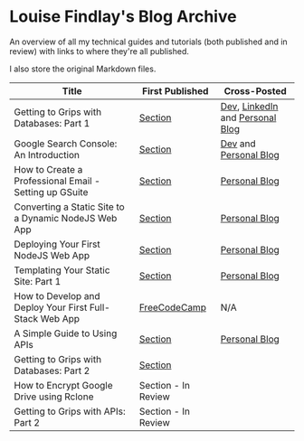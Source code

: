 # Louise Findlay's Blog Archive

An overview of all my technical guides and tutorials (both published and in review) with links to where they're all published.

I also store the original Markdown files.

| Title                                                   | First Published                                                                            | Cross-Posted                                                                                                                                                                                                                                                                                                            |
|---------------------------------------------------------|--------------------------------------------------------------------------------------------|-------------------------------------------------------------------------------------------------------------------------------------------------------------------------------------------------------------------------------------------------------------------------------------------------------------------------|
| Getting to Grips with Databases: Part 1                 | [Section](https://www.section.io/engineering-education/working-with-databases-part1)       | [Dev](https://dev.to/louisefindlay23/getting-to-grips-with-databases-part-1-creating-your-first-database-36pp), [LinkedIn](https://www.linkedin.com/pulse/getting-grips-databases-part-1-creating-your-first-database-louise) and [Personal Blog](https://louisefindlay.com/blog/getting-to-grips-with-databases-part1) |
| Google Search Console: An Introduction                  | [Section](https://www.section.io/engineering-education/google-search-console-introduction) | [Dev](https://dev.to/louisefindlay23/google-search-console-an-introduction-1c4e) and [Personal Blog](https://louisefindlay.com/blog/google-search-console-introduction)                                                                                                                                                 |
| How to Create a Professional Email - Setting up GSuite  | [Section](https://www.section.io/engineering-education/creating-professional-email)        | [Personal Blog](https://louisefindlay.com/blog/creating-a-professional-email)                                                                                                                                                                                                                                           |
| Converting a Static Site to a Dynamic NodeJS Web App    | [Section](https://www.section.io/engineering-education/static-site-dynamic-nodejs-web-app) | [Personal Blog](https://louisefindlay.com/blog/static-site-to-nodejs-web-app)                                                                                                                                                                                                                                           |
| Deploying Your First NodeJS Web App                     | [Section](https://www.section.io/engineering-education/deploying-nodejs-web-app)           | [Personal Blog](https://louisefindlay.com/blog/deploying-nodejs-web-app)                                                                                                                                                                                                                                                |
| Templating Your Static Site: Part 1                     | [Section](https://www.section.io/engineering-education/templating-your-static-site)        | [Personal Blog](https://louisefindlay.com/blog/templating-your-static-site)                                                                                                                                                                                                                                                                                                                        |
| How to Develop and Deploy Your First Full-Stack Web App | [FreeCodeCamp](https://www.freecodecamp.org/news/develop-deploy-first-fullstack-web-app)   |  N/A                                                                                                                                                                                                                                                                                                                       |
| A Simple Guide to Using APIs                            | [Section](https://www.section.io/engineering-education/simple-guide-to-using-apis-nodejs)  |  [Personal Blog](https://louisefindlay.com/blog/simple-guide-to-using-apis)                                                                                                                                                                                                                                                                                                                       |
| Getting to Grips with Databases: Part 2                 | [Section](https://section.io/engineering-education/working-with-databases-part2)                                                                                |                                                                                                                                                                                                                                                                                                                        
| How to Encrypt Google Drive using Rclone                | Section - In Review
| Getting to Grips with APIs: Part 2                      | Section - In Review

